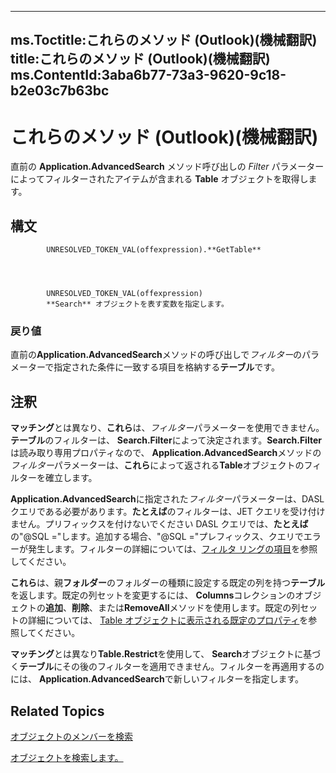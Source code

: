 

---
ms.Toctitle:これらのメソッド (Outlook)(機械翻訳)
title:これらのメソッド (Outlook)(機械翻訳)
ms.ContentId:3aba6b77-73a3-9620-9c18-b2e03c7b63bc
---
# これらのメソッド (Outlook)(機械翻訳)




直前の **Application.AdvancedSearch** メソッド呼び出しの *Filter* パラメーターによってフィルターされたアイテムが含まれる **Table** オブジェクトを取得します。

## 構文

            UNRESOLVED_TOKEN_VAL(offexpression).**GetTable**




            UNRESOLVED_TOKEN_VAL(offexpression)
            **Search** オブジェクトを表す変数を指定します。

### 戻り値
直前の**Application.AdvancedSearch**メソッドの呼び出しで*フィルター*のパラメーターで指定された条件に一致する項目を格納する**テーブル**です。





## 注釈
**マッチング**とは異なり、**これら**は、*フィルター*パラメーターを使用できません。**テーブル**のフィルターは、 **Search.Filter**によって決定されます。**Search.Filter**は読み取り専用プロパティなので、 **Application.AdvancedSearch**メソッドの*フィルター*パラメーターは、**これら**によって返される**Table**オブジェクトのフィルターを確立します。



**Application.AdvancedSearch**に指定された*フィルター*パラメーターは、DASL クエリである必要があります。**たとえば**のフィルターは、JET クエリを受け付けません。プリフィックスを付けないでください DASL クエリでは、**たとえば**の"@SQL ="します。追加する場合、"@SQL ="プレフィックス、クエリでエラーが発生します。フィルターの詳細については、[フィルタ リングの項目](4038e042-1b07-5d18-18b0-c2b58c9c42da.md)を参照してください。



**これら**は、親**フォルダー**のフォルダーの種類に設定する既定の列を持つ**テーブル**を返します。既定の列セットを変更するには、 **Columns**コレクションのオブジェクトの**追加**、**削除**、または**RemoveAll**メソッドを使用します。既定の列セットの詳細については、 [Table オブジェクトに表示される既定のプロパティ](649c64f3-2d1e-23f1-bf13-3368da79e62b.md)を参照してください。



**マッチング**とは異なり**Table.Restrict**を使用して、 **Search**オブジェクトに基づく**テーブル**にその後のフィルターを適用できません。フィルターを再適用するのには、 **Application.AdvancedSearch**で新しいフィルターを指定します。



## Related Topics

[オブジェクトのメンバーを検索](543773b8-9f38-8d3e-2279-8f2a581ccd18.md)

[オブジェクトを検索します。](226a5d49-3caf-90dd-725c-265404d1939f.md)




